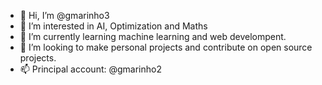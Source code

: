 - 👋 Hi, I’m @gmarinho3
- 👀 I’m interested in AI, Optimization and Maths
- 🌱 I’m currently learning machine learning and web develompent.
- 💞️ I’m looking to make personal projects and contribute on open source projects.
- 📫 Principal account: @gmarinho2


<!---
gmarinho3/gmarinho3 is a ✨ special ✨ repository because its `README.md` (this file) appears on your GitHub profile.
You can click the Preview link to take a look at your changes.
--->
